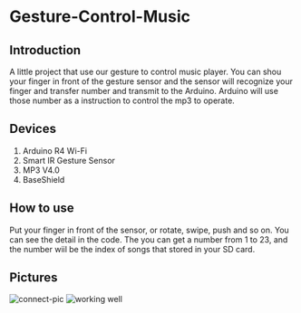 # Gesture-Control-Music

## Introduction
A little project that use our gesture to control music player. You can shou your finger in front of the gesture sensor and the sensor will recognize your finger and transfer number and transmit to the Arduino. Arduino will use those number as a instruction to control the mp3 to operate.

## Devices
1. Arduino R4 Wi-Fi
2. Smart IR Gesture Sensor
3. MP3 V4.0
4. BaseShield

## How to use
Put your finger in front of the sensor, or rotate, swipe, push and so on. You can see the detail in the code. The you can get a number from 1 to 23, and the number wiil be the index of songs that stored in your SD card.

## Pictures
![connect-pic](https://github.com/addictCode/Gesture-Control-Music/assets/36036697/4b1fdb3b-eeff-4641-92c5-7bb5bc0587e1)
![working well](https://github.com/addictCode/Gesture-Control-Music/assets/36036697/0a3ca8e4-c332-4265-a52a-c2a99bf87150)

